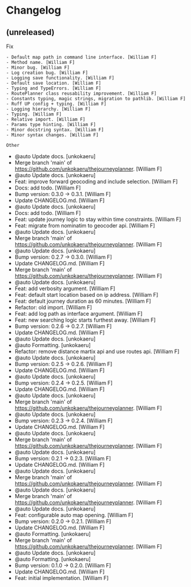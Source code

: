 Changelog
=========


(unreleased)
------------

Fix
~~~
- Default map path in command line interface. [William F]
- Method name. [William F]
- Minor bug. [William F]
- Log creation bug. [William F]
- Logging save functionality. [William F]
- Default save location. [William F]
- Typing and TypeErrors. [William F]
- RoutePlanner class reusability improvement. [William F]
- Constants typing, magic strings, migration to pathlib. [William F]
- Ruff UP config + typing. [William F]
- Logging hierarchy. [William F]
- Typing. [William F]
- Relative import. [William F]
- Params type hinting. [William F]
- Minor docstring syntax. [William F]
- Minor syntax changes. [William F]

Other
~~~~~
- @auto Update docs. [unkokaeru]
- Merge branch 'main' of https://github.com/unkokaeru/thejourneyplanner.
  [William F]
- @auto Update docs. [unkokaeru]
- Feat: improve forward geocoding and include selection. [William F]
- Docs: add todo. [William F]
- Bump version: 0.3.0 -> 0.3.1. [William F]
- Update CHANGELOG.md. [William F]
- @auto Update docs. [unkokaeru]
- Docs: add todo. [William F]
- Feat: update journey logic to stay within time constraints. [William
  F]
- Feat: migrate from nominatim to geocoder api. [William F]
- @auto Update docs. [unkokaeru]
- Merge branch 'main' of https://github.com/unkokaeru/thejourneyplanner.
  [William F]
- @auto Update docs. [unkokaeru]
- Bump version: 0.2.7 -> 0.3.0. [William F]
- Update CHANGELOG.md. [William F]
- Merge branch 'main' of https://github.com/unkokaeru/thejourneyplanner.
  [William F]
- @auto Update docs. [unkokaeru]
- Feat: add verbosity argument. [William F]
- Feat: default start location based on ip address. [William F]
- Feat: default journey duration as 60 minutes. [William F]
- Refactor: old import. [William F]
- Feat: add log path as interface argument. [William F]
- Feat: new searching logic starts furthest away. [William F]
- Bump version: 0.2.6 -> 0.2.7. [William F]
- Update CHANGELOG.md. [William F]
- @auto Update docs. [unkokaeru]
- @auto Formatting. [unkokaeru]
- Refactor: remove distance martix api and use routes api. [William F]
- @auto Update docs. [unkokaeru]
- Bump version: 0.2.5 -> 0.2.6. [William F]
- Update CHANGELOG.md. [William F]
- @auto Update docs. [unkokaeru]
- Bump version: 0.2.4 -> 0.2.5. [William F]
- Update CHANGELOG.md. [William F]
- @auto Update docs. [unkokaeru]
- Merge branch 'main' of https://github.com/unkokaeru/thejourneyplanner.
  [William F]
- @auto Update docs. [unkokaeru]
- Bump version: 0.2.3 -> 0.2.4. [William F]
- Update CHANGELOG.md. [William F]
- @auto Update docs. [unkokaeru]
- Merge branch 'main' of https://github.com/unkokaeru/thejourneyplanner.
  [William F]
- @auto Update docs. [unkokaeru]
- Bump version: 0.2.1 -> 0.2.3. [William F]
- Update CHANGELOG.md. [William F]
- @auto Update docs. [unkokaeru]
- Merge branch 'main' of https://github.com/unkokaeru/thejourneyplanner.
  [William F]
- @auto Update docs. [unkokaeru]
- Merge branch 'main' of https://github.com/unkokaeru/thejourneyplanner.
  [William F]
- @auto Update docs. [unkokaeru]
- Feat: configurable auto map opening. [William F]
- Bump version: 0.2.0 -> 0.2.1. [William F]
- Update CHANGELOG.md. [William F]
- @auto Formatting. [unkokaeru]
- Merge branch 'main' of https://github.com/unkokaeru/thejourneyplanner.
  [William F]
- @auto Update docs. [unkokaeru]
- @auto Formatting. [unkokaeru]
- Bump version: 0.1.0 -> 0.2.0. [William F]
- Update CHANGELOG.md. [William F]
- Feat: initial implementation. [William F]


